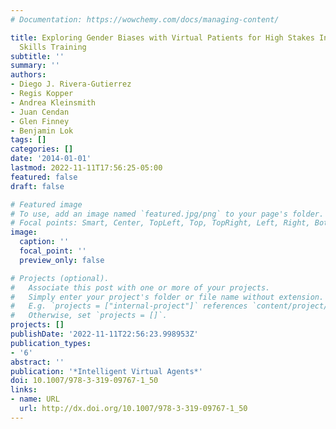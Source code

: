 ```yaml
---
# Documentation: https://wowchemy.com/docs/managing-content/

title: Exploring Gender Biases with Virtual Patients for High Stakes Interpersonal
  Skills Training
subtitle: ''
summary: ''
authors:
- Diego J. Rivera-Gutierrez
- Regis Kopper
- Andrea Kleinsmith
- Juan Cendan
- Glen Finney
- Benjamin Lok
tags: []
categories: []
date: '2014-01-01'
lastmod: 2022-11-11T17:56:25-05:00
featured: false
draft: false

# Featured image
# To use, add an image named `featured.jpg/png` to your page's folder.
# Focal points: Smart, Center, TopLeft, Top, TopRight, Left, Right, BottomLeft, Bottom, BottomRight.
image:
  caption: ''
  focal_point: ''
  preview_only: false

# Projects (optional).
#   Associate this post with one or more of your projects.
#   Simply enter your project's folder or file name without extension.
#   E.g. `projects = ["internal-project"]` references `content/project/deep-learning/index.md`.
#   Otherwise, set `projects = []`.
projects: []
publishDate: '2022-11-11T22:56:23.998953Z'
publication_types:
- '6'
abstract: ''
publication: '*Intelligent Virtual Agents*'
doi: 10.1007/978-3-319-09767-1_50
links:
- name: URL
  url: http://dx.doi.org/10.1007/978-3-319-09767-1_50
---
```

